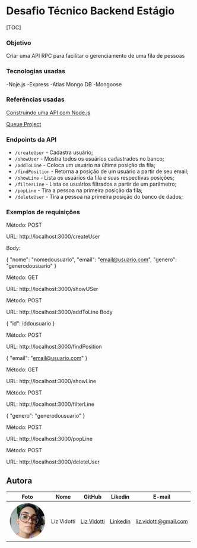 # Desafio Técnico Backend Estágio

[TOC]

### Objetivo

Criar uma API RPC para facilitar o gerenciamento de uma fila de pessoas

### Tecnologias usadas

-Noje.js
-Express
-Atlas Mongo DB
-Mongoose

### Referências usadas

[Construindo uma API com Node.js](https://woliveiras.com.br/posts/construindo-uma-api-com-node-js-parte-1-criando-e-listando-dados/)

[Queue Project](https://github.com/rafaumlemos/queueproject)

### Endpoints da API

-   `/createUser` - Cadastra usuário;
-   `/showUser` - Mostra todos os usuários cadastrados no banco;
-   `/addToLine` - Coloca um usuário na última posição da fila;
-   `/findPosition` - Retorna a posição de um usuário a partir de seu email;
-   `/showLine` - Lista os usuários da fila e suas respectivas posições;
-   `/filterLine` - Lista os usuários filtrados a partir de um parâmetro;
-   `/popLine` - Tira a pessoa na primeira posição da fila;
-   `/deleteUser` - Tira a pessoa na primeira posição do banco de dados;

### Exemplos de requisições

Método: POST

URL: http://localhost:3000/createUser

Body:

{
"nome": "nomedousuario",
"email": "email@usuario.com",
"genero": "generodousuario"
}

Método: GET

URL: http://localhost:3000/showUSer

Método: POST

URL: http://localhost:3000/addToLine
Body

{
"id": iddousuario
}

Método: POST

URL: http://localhost:3000/findPosition

{
"email": "email@usuario.com"
}

Método: GET

URL: http://localhost:3000/showLine

Método: POST

URL: http://localhost:3000/filterLine

{
"genero": "generodousuario"
}

Método: POST

URL: http://localhost:3000/popLine

Método: POST

URL: http://localhost:3000/deleteUser

## Autora

| Foto                                       | Nome        | GitHub                                         | Likedin                                                 | E-mail                |
| ------------------------------------------ | ----------- | ---------------------------------------------- | ------------------------------------------------------- | --------------------- |
| <img src="./img/perfil.png" width="100px"> | Liz Vidotti | [Liz Vidotti](https://github.com/lizvidotti91) | [Linkedin](https://www.linkedin.com/in/elisetevidotti/) | liz.vidotti@gmail.com |
